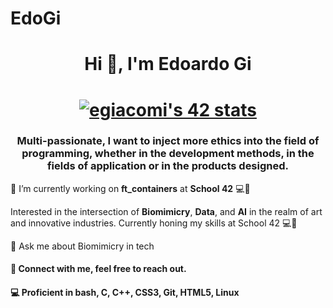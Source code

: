 # EdoGi
<h1 align="center">Hi 👋, I'm Edoardo Gi</h1>
<h1 align="center"><a href="https://github.com/JaeSeoKim/badge42"><img src="https://badge42.vercel.app/api/v2/cle4wvyh300730fjle81kvzy1/stats?cursusId=21&coalitionId=45" alt="egiacomi's 42 stats" /></a></h1>
<h3 align="center">Multi-passionate, I want to inject more ethics into the field of programming, whether in the development methods, in the fields of application or in the products designed.</h3>

🔭 I’m currently working on **ft_containers** at **School 42** 💻🚀

Interested in the intersection of **Biomimicry**, **Data**, and **AI** in the realm of art and innovative industries. Currently honing my skills at School 42 💻🚀


💬 Ask me about Biomimicry in tech

<h4 align="left">🔗 Connect with me, feel free to reach out.</h4>
<p align="left">
</p>

<h4 align="left">💻 Proficient in bash, C, C++, CSS3, Git, HTML5, Linux</h4>
